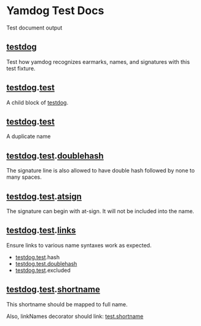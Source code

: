 <a name="top"></a>
# Yamdog Test Docs

Test document output


<a name="testdog"></a>
## [testdog](#testdog)

Test how yamdog recognizes earmarks, names, and signatures with
this test fixture.

<a name="testdogtest"></a>
## [testdog](#testdog).[test](#testdogtest)

A child block of [testdog](#testdog).

<a name="testdogtest"></a>
## [testdog](#testdog).[test](#testdogtest)

A duplicate name

<a name="testdogtestdoublehash"></a>
## [testdog](#testdog).[test](#testdogtest).[doublehash](#testdogtestdoublehash)

The signature line is also allowed to have double hash followed
by none to many spaces.

<a name="testdogtestatsign"></a>
## [testdog](#testdog).[test](#testdogtest).[atsign](#testdogtestatsign)

The signature can begin with at-sign. It will not be included into
the name.

<a name="testdogtestlinks"></a>
## [testdog](#testdog).[test](#testdogtest).[links](#testdogtestlinks)

<p style="margin-bottom: 0">Ensure links to various name syntaxes work as expected.</p>


- [testdog.test](#testdogtest).hash
- [testdog.test.doublehash](#testdogtestdoublehash)
- [testdog.test](#testdogtest).excluded


<a name="testdogtestshortname"></a>
## [testdog](#testdog).[test](#testdogtest).[shortname](#testdogtestshortname)

This shortname should be mapped to full name.

Also, linkNames decorator should link: [test.shortname](#testdogtestshortname)
